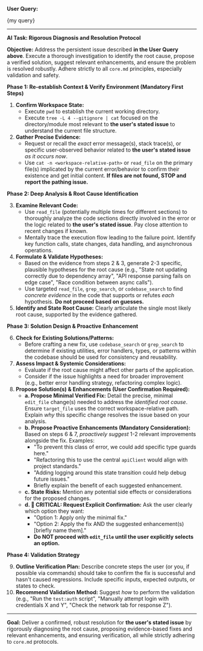 **User Query:** 

{my query}

---

**AI Task: Rigorous Diagnosis and Resolution Protocol**

**Objective:** Address the persistent issue described **in the User Query above**. Execute a thorough investigation to identify the root cause, propose a verified solution, suggest relevant enhancements, and ensure the problem is resolved robustly. Adhere strictly to all `core.md` principles, especially validation and safety.

**Phase 1: Re-establish Context & Verify Environment (Mandatory First Steps)**

1.  **Confirm Workspace State:**
    *   Execute `pwd` to establish the current working directory.
    *   Execute `tree -L 4 --gitignore | cat` focused on the directory/module most relevant to **the user's stated issue** to understand the current file structure.
2.  **Gather Precise Evidence:**
    *   Request or recall the *exact* error message(s), stack trace(s), or specific user-observed behavior related to **the user's stated issue** *as it occurs now*.
    *   Use `cat -n <workspace-relative-path>` or `read_file` on the primary file(s) implicated by the current error/behavior to confirm their existence and get initial content. **If files are not found, STOP and report the pathing issue.**

**Phase 2: Deep Analysis & Root Cause Identification**

3.  **Examine Relevant Code:**
    *   Use `read_file` (potentially multiple times for different sections) to thoroughly analyze the code sections directly involved in the error or the logic related to **the user's stated issue**. Pay close attention to recent changes if known.
    *   Mentally trace the execution flow leading to the failure point. Identify key function calls, state changes, data handling, and asynchronous operations.
4.  **Formulate & Validate Hypotheses:**
    *   Based on the evidence from steps 2 & 3, generate 2-3 specific, plausible hypotheses for the root cause (e.g., "State not updating correctly due to dependency array", "API response parsing fails on edge case", "Race condition between async calls").
    *   Use targeted `read_file`, `grep_search`, or `codebase_search` to find *concrete evidence* in the code that supports or refutes *each* hypothesis. **Do not proceed based on guesses.**
5.  **Identify and State Root Cause:** Clearly articulate the single most likely root cause, supported by the evidence gathered.

**Phase 3: Solution Design & Proactive Enhancement**

6.  **Check for Existing Solutions/Patterns:**
    *   Before crafting a new fix, use `codebase_search` or `grep_search` to determine if existing utilities, error handlers, types, or patterns within the codebase should be used for consistency and reusability.
7.  **Assess Impact & Systemic Considerations:**
    *   Evaluate if the root cause might affect other parts of the application.
    *   Consider if the issue highlights a need for broader improvement (e.g., better error handling strategy, refactoring complex logic).
8.  **Propose Solution(s) & Enhancements (User Confirmation Required):**
    *   **a. Propose Minimal Verified Fix:** Detail the precise, minimal `edit_file` change(s) needed to address the *identified root cause*. Ensure `target_file` uses the correct workspace-relative path. Explain *why* this specific change resolves the issue based on your analysis.
    *   **b. Propose Proactive Enhancements (Mandatory Consideration):** Based on steps 6 & 7, *proactively suggest* 1-2 relevant improvements alongside the fix. Examples:
        *   "To prevent this class of error, we could add specific type guards here."
        *   "Refactoring this to use the central `apiClient` would align with project standards."
        *   "Adding logging around this state transition could help debug future issues."
        *   Briefly explain the benefit of each suggested enhancement.
    *   **c. State Risks:** Mention any potential side effects or considerations for the proposed changes.
    *   **d. 🚨 CRITICAL: Request Explicit Confirmation:** Ask the user clearly which option they want:
        *   "Option 1: Apply only the minimal fix."
        *   "Option 2: Apply the fix AND the suggested enhancement(s) [briefly name them]."
        *   **Do NOT proceed with `edit_file` until the user explicitly selects an option.**

**Phase 4: Validation Strategy**

9.  **Outline Verification Plan:** Describe concrete steps the user (or you, if possible via commands) should take to confirm the fix is successful and hasn't caused regressions. Include specific inputs, expected outputs, or states to check.
10. **Recommend Validation Method:** Suggest *how* to perform the validation (e.g., "Run the `test:auth` script", "Manually attempt login with credentials X and Y", "Check the network tab for response Z").

---

**Goal:** Deliver a confirmed, robust resolution for **the user's stated issue** by rigorously diagnosing the root cause, proposing evidence-based fixes and relevant enhancements, and ensuring verification, all while strictly adhering to `core.md` protocols.
